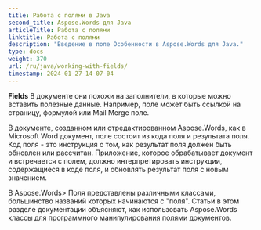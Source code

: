 ```yaml
---
title: Работа с полями в Java
second_title: Aspose.Words для Java
articleTitle: Работа с полями
linktitle: Работа с полями
description: "Введение в поле Особенности в Aspose.Words для Java."
type: docs
weight: 370
url: /ru/java/working-with-fields/
timestamp: 2024-01-27-14-07-04
---
```


**Fields** В документе они похожи на заполнители, в которые можно вставить полезные данные. Например, поле может быть ссылкой на страницу, формулой или Mail Merge поле.

В документе, созданном или отредактированном Aspose.Words, как в Microsoft Word документ, поле состоит из кода поля и результата поля. Код поля - это инструкция о том, как результат поля должен быть обновлен или рассчитан. Приложение, которое обрабатывает документ и встречается с полем, должно интерпретировать инструкции, содержащиеся в коде поля, и обновлять результат поля с новым значением.

В Aspose.Words> Поля представлены различными классами, большинство названий которых начинаются с "поля". Статьи в этом разделе документации объясняют, как использовать Aspose.Words классы для программного манипулирования полями документов.
